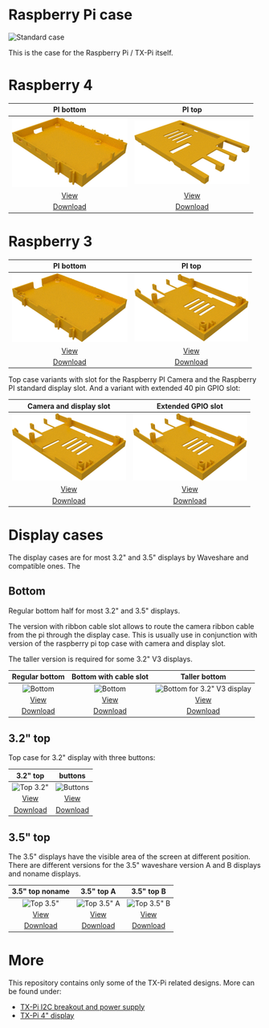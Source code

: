# Raspberry Pi case

![Standard case](../images/tx-pi-cases.jpg)

This is the case for the Raspberry Pi / TX-Pi itself.

# Raspberry 4


| PI bottom | PI top |
|:---:|:---:|
| ![Bottom case](../images/stl/TX-Pi4/TX-Pi4-Wanne.png) | ![Top case](../images/stl/TX-Pi4/TX-Pi4-Deckel.png) |
| [View](TX-Pi4/TX-Pi4-Wanne.stl) | [View](TX-Pi4/TX-Pi4-Deckel.stl) |
| [Download](TX-Pi4/TX-Pi4-Wanne.stl?raw=true) | [Download](TX-Pi4/TX-Pi4-Deckel.stl?raw=true) |

# Raspberry 3

| PI bottom | PI top |
|:---:|:---:|
| ![Bottom case](../images/stl/TX-Pi3/pi3_bottom.png) | ![Top case](../images/stl/TX-Pi3/pi3_top.png) |
| [View](TX-Pi3/pi3_bottom.stl) | [View](TX-Pi3/pi3_top.stl) |
| [Download](TX-Pi3/pi3_bottom.stl?raw=true) | [Download](TX-Pi3/pi3_top.stl?raw=true) |


Top case variants with slot for the Raspberry PI Camera and the Raspberry PI standard display slot. And a variant with extended 40 pin GPIO slot:

| Camera and display slot | Extended GPIO slot |
|:---:|:---:|
| ![Slot for camera and display](../images/stl/TX-Pi3/pi3_top_with_ribbon_slot.png) | ![Extended GPIO slot](../images/stl/misc/top_extended.png) |
| [View](TX-Pi3/pi3_top_with_ribbon_slot.stl) | [View](misc/top_extended.stl) |
| [Download](TX-Pi3/pi3_top_with_ribbon_slot.stl?raw=true) | [Download](misc/top_extended.stl?raw=true) |

# Display cases

The display cases are for most 3.2" and 3.5" displays by Waveshare and compatible ones. The 

## Bottom

Regular bottom half for most 3.2" and 3.5" displays. 

The version with ribbon cable slot allows to route the camera ribbon cable from the pi through the display case. This is usually 
use in conjunction with version of the raspberry pi top case with camera and display slot.

The taller version is required for some 3.2" V3 displays.

| Regular bottom | Bottom with cable slot | Taller bottom |
|:---:|:---:|:---:|
| ![Bottom](../images/stl/display32_v4_bottom.png) | ![Bottom](../images/stl/display_v4_bottom_with_ribbon_slot.png) | ![Bottom for 3.2" V3 display](../images/stl/display32_v3_bottom.png) |
| [View](display32_v4_bottom.stl) | [View](display_v4_bottom_with_ribbon_slot.stl) | [View](display32_v3_bottom.stl) |
| [Download](display32_v4_bottom.stl?raw=true) | [Download](display_v4_bottom.stl?raw=true) | [Download](display32_v3_bottom.stl?raw=true) |

## 3.2" top

Top case for 3.2" display with three buttons:

| 3.2" top | buttons |
|:---:|:---:|
| ![Top 3.2"](../images/stl/display32_top.png) | ![Buttons](../images/stl/buttons.png) |
| [View](display32_top.stl) | [View](buttons.stl) |
| [Download](display32_top.stl?raw=true) | [Download](buttons.stl?raw=true) |

## 3.5" top

The 3.5" displays have the visible area of the screen at different position. There
are different versions for the 3.5" waveshare version A and B displays and noname displays.

| 3.5" top noname | 3.5" top A | 3.5" top B |
|:---:|:---:|:---:|
| ![Top 3.5"](../images/stl/display35_top.png) | ![Top 3.5" A](../images/stl/display_ws35a_top.png) | ![Top 3.5" B](../images/stl/display_ws35b_top.png) |
| [View](display35_top.stl) | [View](display_ws35a_top.stl) | [View](display_ws35b_top.stl) |
| [Download](display35_top.stl?raw=true) | [Download](display_ws35a_top.stl?raw=true) | [Download](display_ws35b_top.stl?raw=true) |

# More

This repository contains only some of the TX-Pi related designs.
More can be found under:

  - [TX-Pi I2C breakout and power supply](https://www.thingiverse.com/thing:3478004)
  - [TX-Pi 4" display](https://www.thingiverse.com/thing:3605290)

